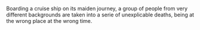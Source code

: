 Boarding a cruise ship on its maiden journey, a group of people from very
different backgrounds are taken into a serie of unexplicable deaths, being at
the wrong place at the wrong time.
